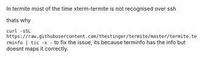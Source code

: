 In termite most of the time xterm-termite is not recognised over ssh

thats why 

`curl -sSL https://raw.githubusercontent.com/thestinger/termite/master/termite.terminfo | tic -x -`
to fix the issue, its because terminfo has the info but doesnt maps it correctly. 
